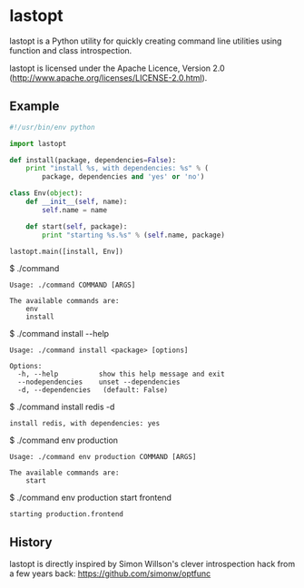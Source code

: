 lastopt
=======

lastopt is a Python utility for quickly creating command line utilities using
function and class introspection.

lastopt is licensed under the Apache Licence, Version 2.0
(http://www.apache.org/licenses/LICENSE-2.0.html).

Example
-------

```python
#!/usr/bin/env python

import lastopt

def install(package, dependencies=False):
    print "install %s, with dependencies: %s" % (
        package, dependencies and 'yes' or 'no')

class Env(object):
    def __init__(self, name):
        self.name = name

    def start(self, package):
        print "starting %s.%s" % (self.name, package)

lastopt.main([install, Env])
```

$ ./command

    Usage: ./command COMMAND [ARGS]

    The available commands are:
        env
        install

$ ./command install --help

    Usage: ./command install <package> [options]

    Options:
      -h, --help          show this help message and exit
      --nodependencies    unset --dependencies
      -d, --dependencies   (default: False)

$ ./command install redis -d

    install redis, with dependencies: yes

$ ./command env production

    Usage: ./command env production COMMAND [ARGS]

    The available commands are:
        start

$ ./command env production start frontend

    starting production.frontend

History
-------

lastopt is directly inspired by Simon Willson's clever introspection hack from
a few years back: https://github.com/simonw/optfunc
